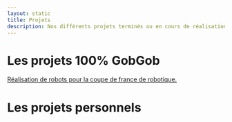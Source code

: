 ```yaml
---
layout: static
title: Projets
description: Nos différents projets terminés ou en cours de réalisation.
---
```


# Les projets 100% GobGob

[Réalisation de robots pour la coupe de france de robotique.](/coupes/)

# Les projets personnels


